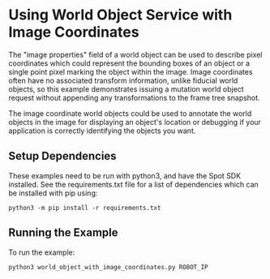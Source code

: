 <!--
Copyright (c) 2023 Boston Dynamics, Inc.  All rights reserved.

Downloading, reproducing, distributing or otherwise using the SDK Software
is subject to the terms and conditions of the Boston Dynamics Software
Development Kit License (20191101-BDSDK-SL).
-->

# Using World Object Service with Image Coordinates

The "image properties" field of a world object can be used to describe pixel coordinates which could represent the bounding boxes of an object or a single point pixel marking the object within the image. Image coordinates often have no associated transform information, unlike fiducial world objects, so this example demonstrates issuing a mutation world object request without appending any transformations to the frame tree snapshot.

The image coordinate world objects could be used to annotate the world objects in the image for displaying an object's location or debugging if your application is correctly identifying the objects you want.

## Setup Dependencies

These examples need to be run with python3, and have the Spot SDK installed. See the requirements.txt file for a list of dependencies which can be installed with pip using:

```
python3 -m pip install -r requirements.txt
```

## Running the Example

To run the example:

```
python3 world_object_with_image_coordinates.py ROBOT_IP
```
